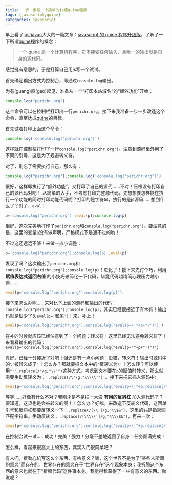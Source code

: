 ```yaml
---
title: 一步一步写一个简单的js版quine程序
tags: [javascript,quine]
categories: javascript
---
```

早上看了[justjavac][1]大大的一篇文章：[javascript 的 quine 程序升级版][2]，了解了一下所谓[quine][3]程序的概念：

>一个 quine 是一个计算机程序，它不接受任何输入，且唯一的输出就是自身的源代码。

感觉挺有意思的，于是打算自己用js写一个试试。

首先确定输出方式为控制台，即通过`console.log`输出。

为有(guang)趣(gao)起见，准备从一个“打印本站域名”的“额外功能”开始：

```javascript
console.log("perichr.org")
```

这个命令可以在控制栏打印出一行`perichr.org`。接下来我准备一步一步改造这个命令，直至达成[quine][3]的目标。

首先试着打印上面这个命令：

```javascript
console.log('console.log("perichr.org")')
```

这样就在控制栏打印了一行`console.log("perichr.org")`。注意到源码里外用了不同的引号，这是为了规避转义符。

对了，别忘了需要执行自己，那么有：

```javascript
console.log("perichr.org");console.log('console.log("perichr.org")')
```

很好，这样即执行了“额外功能”，又打印了自己的源代……不对！压根没有打印自己的源代码对吧！
从简单的入手，不考虑打印完整源代码，先想想要怎样能在执行一个功能的同时打印功能代码呢？打印的是字符串，执行的是js源码……想到什么了？对了，`eval`！

```javascript
p='console.log("perichr.org")';eval(p);console.log(p)
```

很好，这次完美地打印了`perichr.org`和`console.log("perichr.org")`。要注意的是，这里的变量`p`没有做声明，严格模式下是通不过的哟！

不过这还远远不够！来做一点小调整：

```javascript
p='console.log("perichr.org");console.log(p)';eval(p)
```

发现了吗？这次输出了`perichr.org`和`console.log("perichr.org");console.log(p)`！进化了！接下来先讨个巧，利用 **赋值表达式返回右值** 的小技巧来简化一下代码，毕竟代码越精简心理压力越小嘛……

```javascript
eval(p='console.log("perichr.org");console.log(p)')
```

接下来怎么办呢……来对比下上面的源码和输出的代码：`console.log("perichr.org");console.log(p)`，其实已经很接近了有木有！输出码就是缺少了头`eval(p='`和尾`')`！来，补上！

```javascript
eval(p='console.log("perichr.org");console.log("eval(p=\'"+p+"\')")')
```

在补的时候就应该已经注意到了一个问题：转义符！这里已经无法避免转义符了！来看看输出的代码：`eval(p='console.log("perichr.org");console.log("eval(p='"+p+"')")')`

真好，已经十分接近了对吧！但还是有一点小问题：没错，转义符！输出时源码中的`\'`被转义成了`'`！怎么办？那就要把文本中的`'`反转义为`\'`！怎么转？可以使用`"'".replace(/'/g,"\\'")`这种方式。考虑到文本要在`p`的赋值时转义，那么就需要手动反转义为：`'.replace(/\'/g,"\\\\\'")'`。接下来把它插入源码中:

```javascript
eval(p='console.log("perichr.org");console.log("eval(p=\'"+p.replace(/\'/g,"\\\\\'")+"\')")')
```

等等……好像有什么不对？我刚才是不是把一大波 **有用的反斜杠** 加入源代码了？要知道，这货也是会被转义的啊！！怎么办？好嘛，来改造下反转义代码，这回单引号和反斜杠都要反转义一下：`.replace(/[\\']/g,"\\$&")`，这里的`$&`是指返回匹配字符串。手动反转义：`.replace(/[\\\\\']/g,"\\\\$&")`，再来一次：

```javascript
eval(p='console.log("perichr.org");console.log("eval(p=\'"+p.replace(/[\\\\\']/g,"\\\\$&")+"\')")')
```

在控制台试一试……成功！完美！强力！分毫不差地返回了自身！任务圆满完成！

怎么样，看起来很高大上的东西，其实入门很简单吧？



有人问，费劲心机写这么个东西，有啥意义？嘛，这个世界不是为了“某些人所谓的意义”而存在的。世界存在的意义在于“世界存在”这个现象本身；我折腾这个东西的意义也就在于“折腾代码”这件事本身。我觉得我获得了一些有意义的东西。你说呢？




[1]:http://justjavac.com/
[2]:http://justjavac.com/javascript/2013/10/11/javascript-quine-plus.html
[3]:http://en.wikipedia.org/wiki/Quine_(computing)

